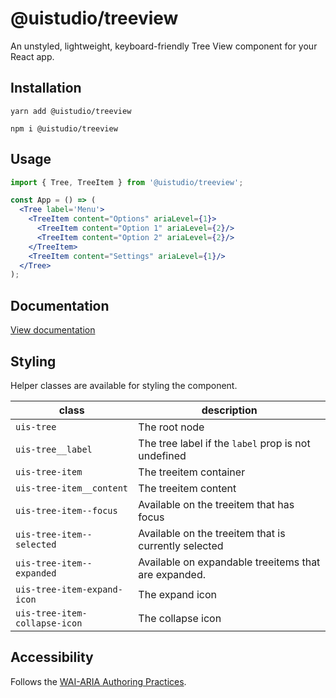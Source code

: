# @uistudio/treeview

An unstyled, lightweight, keyboard-friendly Tree View component for your React app.

## Installation

`yarn add @uistudio/treeview`

`npm i @uistudio/treeview`

## Usage

```jsx 
import { Tree, TreeItem } from '@uistudio/treeview';

const App = () => (
  <Tree label='Menu'>
    <TreeItem content="Options" ariaLevel={1}>
      <TreeItem content="Option 1" ariaLevel={2}/>
      <TreeItem content="Option 2" ariaLevel={2}/>
    </TreeItem>
    <TreeItem content="Settings" ariaLevel={1}/>
  </Tree>
);
```

## Documentation

[View documentation](https://uistudio-core-storybook.vercel.app/?path=/docs/tree-view--aria-label)

## Styling

Helper classes are available for styling the component.

| class                         | description                                          |
|-------------------------------|------------------------------------------------------|
| `uis-tree`                    | The root node                                        |
| `uis-tree__label`             | The tree label if the `label` prop is not undefined  |
| `uis-tree-item`               | The treeitem container                               |
| `uis-tree-item__content`      | The treeitem content                                 |
| `uis-tree-item--focus`        | Available on the treeitem that has focus             |
| `uis-tree-item--selected`     | Available on the treeitem that is currently selected |
| `uis-tree-item--expanded`     | Available on expandable treeitems that are expanded. |
| `uis-tree-item-expand-icon`   | The expand icon                                      |
| `uis-tree-item-collapse-icon` | The collapse icon                                    |

## Accessibility

Follows the [WAI-ARIA Authoring Practices](https://www.w3.org/TR/wai-aria-practices).